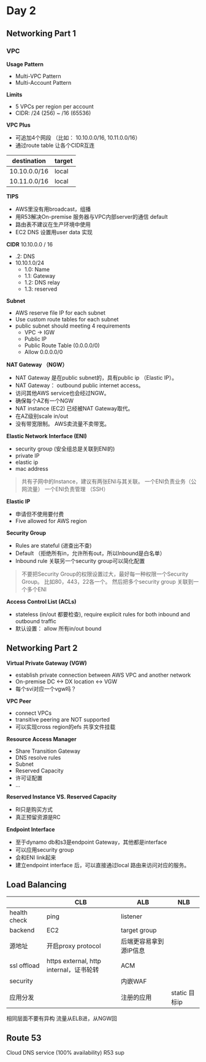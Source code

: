 # Day 2
## Networking Part 1
### VPC
**Usage Pattern**
- Multi-VPC Pattern
- Multi-Account Pattern

**Limits**
- 5 VPCs per region per account
- CIDR: /24 (256) ~ /16 (65536)

**VPC Plus**
- 可追加4个网段 （比如： 10.10.0.0/16, 10.11.0.0/16）
- 通过route table  让各个CIDR互连

| destination | target |
|--|--|
| 10.10.0.0/16 | local |
| 10.11.0.0/16 | local |


**TIPS**
 - AWS里没有用broadcast，组播 
 - 用R53解决On-premise 服务器与VPC内部server的通信 default
 - 路由表不建议在生产环境中使用
 - EC2 DNS 设置用user data 实现

**CIDR**
10.10.0.0 / 16
- .2: DNS
- 10.10.1.0/24
	- 1.0: Name
	- 1.1: Gateway
	- 1.2: DNS relay
	- 1.3: reserved

**Subnet**
- AWS reserve file IP for each subnet
- Use custom route tables for each subnet
- public subnet should meeting 4 requirements
	- VPC -> IGW
	- Public IP
	- Public Route Table (0.0.0.0/0)
	- Allow 0.0.0.0/0

**NAT Gateway （NGW）**
- NAT Gateway 是在public subnet的，具有public ip （Elastic IP）。
- NAT Gateway： outbound public internet access。
- 访问其他AWS service也会经过NGW。
- 确保每个AZ有一个NGW
- NAT instance (EC2) 已经被NAT Gateway取代。 
- 在AZ级别scale in/out
- 没有带宽限制。 AWS卖流量不卖带宽。

**Elastic Network Interface (ENI)**
- security group (安全组总是关联到ENI的)
- private IP
- elastic ip 
- mac address

> 共有子网中的Instance，建议有两张ENI与其关联。 
> 一个ENI负责业务（公网流量）
> 一个ENI负责管理 （SSH）

**Elastic IP**
- 申请但不使用要付费
- Five allowed for AWS region

**Security Group**
- Rules are stateful (进查出不查)
- Default （拒绝所有in，允许所有out，所以Inbound是白名单）
- Inbound rule 关联另一个security group可以简化配置
> 不要把Security Group的权限设置过大，最好每一种权限一个Security Group。
> 比如80，443，22各一个。
> 然后把多个security group 关联到一个多个ENI

**Access Control List (ACLs)**
- stateless (in/out 都要检查), require explicit rules for both inbound and outbound traffic
- 默认设置： allow 所有in/out bound

## Networking Part 2
**Virtual Private Gateway (VGW)**
- establish private connection between AWS VPC and another network
- On-premise DC <-> DX location <-> VGW
- 每个svi对应一个vgw吗？

**VPC Peer**
- connect VPCs
- transitive peering are NOT supported
- 可以实现cross region的efs 共享文件挂载

**Resource Access Manager**
- Share Transition Gateway
- DNS resolve rules
- Subnet
- Reserved Capacity
- 许可证配置
- ...

**Reserved Instance VS. Reserved Capacity**
- RI只是购买方式
- 真正预留资源是RC

**Endpoint Interface**
- 至于dynamo db和s3是endpoint Gateway，其他都是interface
- 可以应用security group
- 会和ENI link起来
- 建立endpoint interface 后，可以直接通过local 路由来访问对应的服务。

## Load Balancing
|| CLB | ALB| NLB
|--|--|--|--|
|health check  | ping | listener |
|backend | EC2 | target group |
|源地址|开启proxy protocol|后端更容易拿到源IP信息
|ssl offload| https external, http internal，证书轮转 | ACM
|security | |内嵌WAF |
|应用分发 | |注册的应用 | static 目标ip |

相同层面不要有异构
流量从ELB进，从NGW回

## Route 53
Cloud DNS service (100% availability)
R53 sup

<!--stackedit_data:
eyJoaXN0b3J5IjpbMTY3MTcwMTU0OSwtMzE5ODA2MzgzLDE1MT
E2MjIyMjMsLTEyNTA1OTkzNjIsLTE1NDU1NjgxMTUsMTU0OTQz
NTczMSwtMTMyNTgzNTcwOSwtMTc3NDkzMjMyOCwxMjY4NTk3Nz
U4LC0xMTA4NTEwOTksODgwMjEyNTIxLDQwNTA2MDQxMiwtMjky
NDE2OTE2LC03ODg1MjkxOSwxNjAxMzU5MjA4LDUzOTU5MjE3Ny
wxMjM3OTE5NjExLDE1MDM3ODQ3NzYsLTI3Mzk2NTgxMywtMTA2
MDIzMjM3MV19
-->